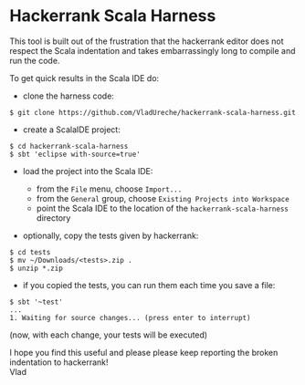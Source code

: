 Hackerrank Scala Harness
========================

This tool is built out of the frustration that the hackerrank editor does not 
respect the Scala indentation and takes embarrassingly long to compile and run
the code. 

To get quick results in the Scala IDE do:

* clone the harness code:
```
$ git clone https://github.com/VladUreche/hackerrank-scala-harness.git
```

* create a ScalaIDE project:
```
$ cd hackerrank-scala-harness
$ sbt 'eclipse with-source=true'
```

* load the project into the Scala IDE: 
    * from the `File` menu, choose `Import...`
    * from the `General` group, choose `Existing Projects into Workspace`
    * point the Scala IDE to the location of the `hackerrank-scala-harness` directory

* optionally, copy the tests given by hackerrank:
```
$ cd tests
$ mv ~/Downloads/<tests>.zip .
$ unzip *.zip
``` 

* if you copied the tests, you can run them each time you save a file:
```
$ sbt '~test'
...
1. Waiting for source changes... (press enter to interrupt)
```
(now, with each change, your tests will be executed)

I hope you find this useful and please please keep reporting the broken 
indentation to hackerrank! <br/>
Vlad
